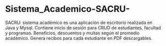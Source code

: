 # Sistema_Academico-SACRU-
SACRU: sistema académico es una aplicación de escritorio realizada en Java y Mysql. Contiene inicio de sesión para CRUD de estudiantes, facultad y programas. Beneficios, descuentos y multas según el promedio académico. Genera recibos para cada estudiante en PDF descargables.

